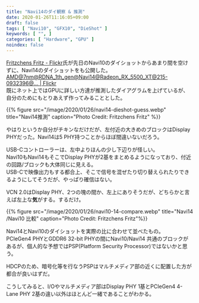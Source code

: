 ```yaml
---
title: "Navi14のダイ観察 & 推測"
date: 2020-01-26T11:16:05+09:00
draft: false
tags: [ "Navi10", "GFX10", "DieShot" ]
keywords: [ "", ]
categories: [ "Hardware", "GPU" ]
noindex: false
---
```


[Fritzchens Fritz - Flickr](https://www.flickr.com/photos/130561288@N04/)氏が先日のNavi10のダイショットからあまり間を空けずに、Navi14のダイショットをも公開した。  
[AMD@7nm@RDNA_1th_gen@Navi14@Radeon_RX_5500_XT@215-0932396@… | Flickr](https://www.flickr.com/photos/130561288@N04/49437016132/)  
既にネット上ではGPUに詳しい方達が推測したダイアグラムを上げているが、自分のためにもとりあえず作ってみることとした。  

{{% figure src="/image/2020/01/26/navi14-dieshot-guess.webp" title="Navi14推測" caption="Photo Credit: Fritzchens Fritz" %}}

やはりというか自分がチキンなだけだが、左付近の大きめのブロックはDisplay PHYだった。Navi14は5 PHY持つことからほぼ間違いないだろう。  

USB-Cコントローラーは、左中よりほんの少し下辺りが怪しい。  
Navi10もNavi14もそこでDisplay PHYが2基をまとめるようになっており、付近の回路/ブロックも大体同じに見える。  
USB-Cで映像出力もする都合上、そこで信号を混ぜたり切り替えられたりできるようにしてそうだが、やっぱり確信はない。  

VCN 2.0はDisplay PHY、2つの塊の間か、左上にありそうだが、どちらかと言えば左上な**気**がする。するだけ。  

{{% figure src="/image/2020/01/26/navi10-14-compare.webp" title="Navi14 /Navi10 比較" caption="Photo Credit: Fritzchens Fritz"%}}

Navi14とNavi10のダイショットを実際の比に合わせて並べたもの。  
PCIeGen4 PHYとGDDR6 32-bit PHYの間にNavi10/Navi14 共通のブロックがあるが、個人的な予想ではPSP(Platform Security Processor)ではないかと思う。  

HDCPのため、暗号化等を行なうPSPはマルチメディア部の近くに配置した方が都合が良いはずだ。  

こうしてみると、I/Oやマルチメディア部はDisplay PHY 1基とPCIeGen4 4-Lane PHY 2基の違い以外はほとんど一緒であることがわかる。  
